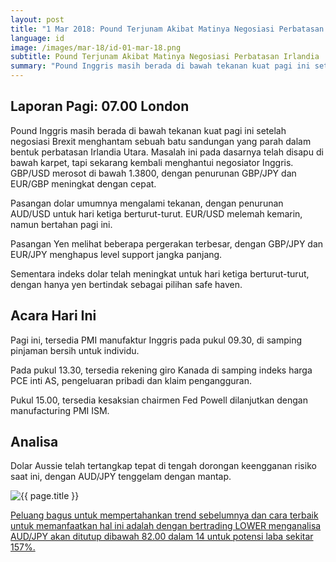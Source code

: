 ```yaml
---
layout: post
title: "1 Mar 2018: Pound Terjunam Akibat Matinya Negosiasi Perbatasan Irlandia"
language: id
image: /images/mar-18/id-01-mar-18.png
subtitle: Pound Terjunam Akibat Matinya Negosiasi Perbatasan Irlandia
summary: "Pound Inggris masih berada di bawah tekanan kuat pagi ini setelah negosiasi Brexit menghantam sebuah batu sandungan yang parah dalam bentuk perbatasan Irlandia Utara. Masalah ini pada dasarnya telah disapu di bawah karpet, tapi sekarang kembali menghantui negosiator Inggris"
---
```

## Laporan Pagi: 07.00 London

Pound Inggris masih berada di bawah tekanan kuat pagi ini setelah negosiasi Brexit menghantam sebuah batu sandungan yang parah dalam bentuk perbatasan Irlandia Utara. Masalah ini pada dasarnya telah disapu di bawah karpet, tapi sekarang kembali menghantui negosiator Inggris. GBP/USD merosot di bawah 1.3800, dengan penurunan GBP/JPY dan EUR/GBP meningkat dengan cepat.

Pasangan dolar umumnya mengalami tekanan, dengan penurunan AUD/USD untuk hari ketiga berturut-turut. EUR/USD melemah kemarin, namun bertahan pagi ini.

Pasangan Yen melihat beberapa pergerakan terbesar, dengan GBP/JPY dan EUR/JPY menghapus level support jangka panjang.

Sementara indeks dolar telah meningkat untuk hari ketiga berturut-turut, dengan hanya yen bertindak sebagai pilihan safe haven.

## Acara Hari Ini

Pagi ini, tersedia PMI manufaktur Inggris pada pukul 09.30, di samping pinjaman bersih untuk individu.

Pada pukul 13.30, tersedia rekening giro Kanada di samping indeks harga PCE inti AS, pengeluaran pribadi dan klaim pengangguran.

Pukul 15.00, tersedia kesaksian chairmen Fed Powell dilanjutkan dengan manufacturing PMI ISM.

## Analisa

Dolar Aussie telah tertangkap tepat di tengah dorongan keengganan risiko saat ini, dengan AUD/JPY tenggelam dengan mantap.

<img src="{{ site.url }}/images/mar-18/id-01-mar-18.png" alt="{{ page.title }}" title="{{ page.title }}">

<a href="%LINK%%?currency=USD&market=forex&underlying=frxAUDJPY&formname=higherlower&duration_amount=14&duration_units=d&amount=10&amount_type=payout&expiry_type=duration&barrier=82.00" target="_blank">Peluang bagus untuk mempertahankan trend sebelumnya dan cara terbaik untuk memanfaatkan hal ini adalah dengan bertrading LOWER menganalisa AUD/JPY akan ditutup dibawah 82.00 dalam 14 untuk potensi laba sekitar 157%.</a>
